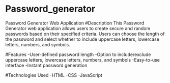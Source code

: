 # Password_generator

Password Generator Web Application
#Description
This Password Generator web application allows users to create secure and random passwords based on their specified criteria. Users can choose the length of the password and select whether to include uppercase letters, lowercase letters, numbers, and symbols.

#Features
-User-defined password length
-Option to include/exclude uppercase letters, lowercase letters, numbers, and symbols
-Easy-to-use interface
-Instant password generation

#Technologies Used
-HTML
-CSS
-JavaScript

